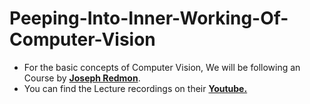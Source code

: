 # Peeping-Into-Inner-Working-Of-Computer-Vision


- For the basic concepts of Computer Vision, We will be following an Course by [**Joseph Redmon**](https://pjreddie.com/courses/computer-vision/).
- You can find the Lecture recordings on their [**Youtube.**](https://www.youtube.com/playlist?list=PLjMXczUzEYcHvw5YYSU92WrY8IwhTuq7p)